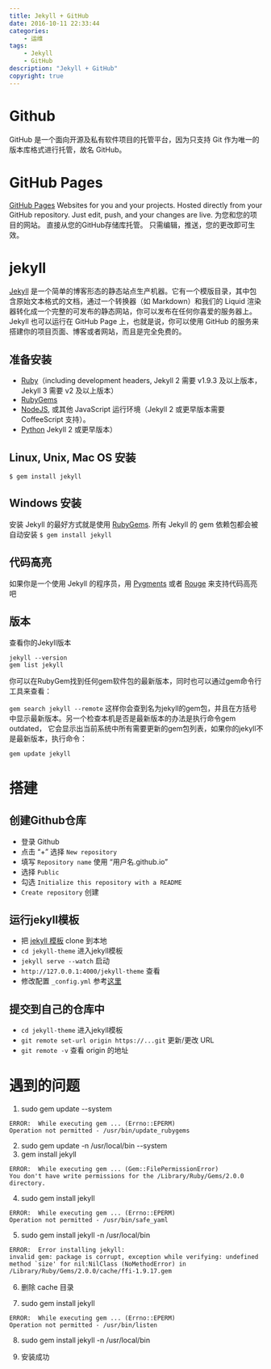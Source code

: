 ```yaml
---
title: Jekyll + GitHub
date: 2016-10-11 22:33:44
categories:
	- 运维
tags:
	- Jekyll
	- GitHub
description: "Jekyll + GitHub"
copyright: true
---
```


# Github

GitHub 是一个面向开源及私有软件项目的托管平台，因为只支持 Git 作为唯一的版本库格式进行托管，故名 GitHub。

# GitHub Pages

[GitHub Pages](https://pages.github.com/)
Websites for you and your projects.
Hosted directly from your GitHub repository. Just edit, push, and your changes are live.
为您和您的项目的网站。
直接从您的GitHub存储库托管。 只需编辑，推送，您的更改即可生效。

# jekyll

[Jekyll](http://jekyllcn.com) 是一个简单的博客形态的静态站点生产机器。它有一个模版目录，其中包含原始文本格式的文档，通过一个转换器（如 Markdown）和我们的 Liquid 渲染器转化成一个完整的可发布的静态网站，你可以发布在任何你喜爱的服务器上。Jekyll 也可以运行在 GitHub Page 上，也就是说，你可以使用 GitHub 的服务来搭建你的项目页面、博客或者网站，而且是完全免费的。

## 准备安装
+ [Ruby](https://www.ruby-lang.org/en/downloads/)（including development headers, Jekyll 2 需要 v1.9.3 及以上版本，Jekyll 3 需要 v2 及以上版本）
+ [RubyGems](https://rubygems.org/pages/download)
+ [NodeJS](https://nodejs.org/), 或其他 JavaScript 运行环境（Jekyll 2 或更早版本需要 CoffeeScript 支持）。
+ [Python](https://www.python.org/downloads/) Jekyll 2 或更早版本）

## Linux, Unix, Mac OS 安装
`$ gem install jekyll`

## Windows 安装
安装 Jekyll 的最好方式就是使用 [RubyGems](https://rubygems.org/pages/download). 所有 Jekyll 的 gem 依赖包都会被自动安装
`$ gem install jekyll`

## 代码高亮
如果你是一个使用 Jekyll 的程序员，用 [Pygments](http://pygments.org/) 或者 [Rouge](https://github.com/jneen/rouge) 来支持代码高亮吧

## 版本

查看你的Jekyll版本
```
jekyll --version
gem list jekyll
```
你可以在RubyGem找到任何gem软件包的最新版本，同时也可以通过gem命令行工具来查看：

`gem search jekyll --remote`
这样你会查到名为jekyll的gem包，并且在方括号中显示最新版本。另一个检查本机是否是最新版本的办法是执行命令gem outdated， 它会显示出当前系统中所有需要更新的gem包列表，如果你的jekyll不是最新版本，执行命令：

`gem update jekyll`


# 搭建

## 创建Github仓库
+ 登录 Github
+ 点击 “+” 选择 `New repository`
+ 填写 `Repository name` 使用 “用户名.github.io”
+ 选择 `Public`
+ 勾选 `Initialize this repository with a README`
+ `Create repository` 创建

## 运行jekyll模板
+ 把 [jekyll 模板](http://jekyllthemes.org/) clone 到本地
+ `cd jekyll-theme` 进入jekyll模板
+ `jekyll serve --watch` 启动
+ `http://127.0.0.1:4000/jekyll-theme` 查看
+ 修改配置 `_config.yml` 参考[这里](http://jekyllcn.com/docs/structure/)

## 提交到自己的仓库中

+ `cd jekyll-theme` 进入jekyll模板
+ `git remote set-url origin https://...git` 更新/更改 URL
+ `git remote -v` 查看 origin 的地址

# 遇到的问题

1. sudo gem update --system
```
ERROR:  While executing gem ... (Errno::EPERM)
Operation not permitted - /usr/bin/update_rubygems
```

2. sudo gem update -n /usr/local/bin --system
3. gem install jekyll
```
ERROR:  While executing gem ... (Gem::FilePermissionError)
You don't have write permissions for the /Library/Ruby/Gems/2.0.0 directory.
```

4. sudo gem install jekyll
```
ERROR:  While executing gem ... (Errno::EPERM)
Operation not permitted - /usr/bin/safe_yaml
```

5. sudo gem install jekyll -n /usr/local/bin
```
ERROR:  Error installing jekyll:
invalid gem: package is corrupt, exception while verifying: undefined method `size' for nil:NilClass (NoMethodError) in /Library/Ruby/Gems/2.0.0/cache/ffi-1.9.17.gem
```

6. 删除 cache 目录

7. sudo gem install jekyll
```
ERROR:  While executing gem ... (Errno::EPERM)
Operation not permitted - /usr/bin/listen
```

8. sudo gem install jekyll -n /usr/local/bin

9. 安装成功
